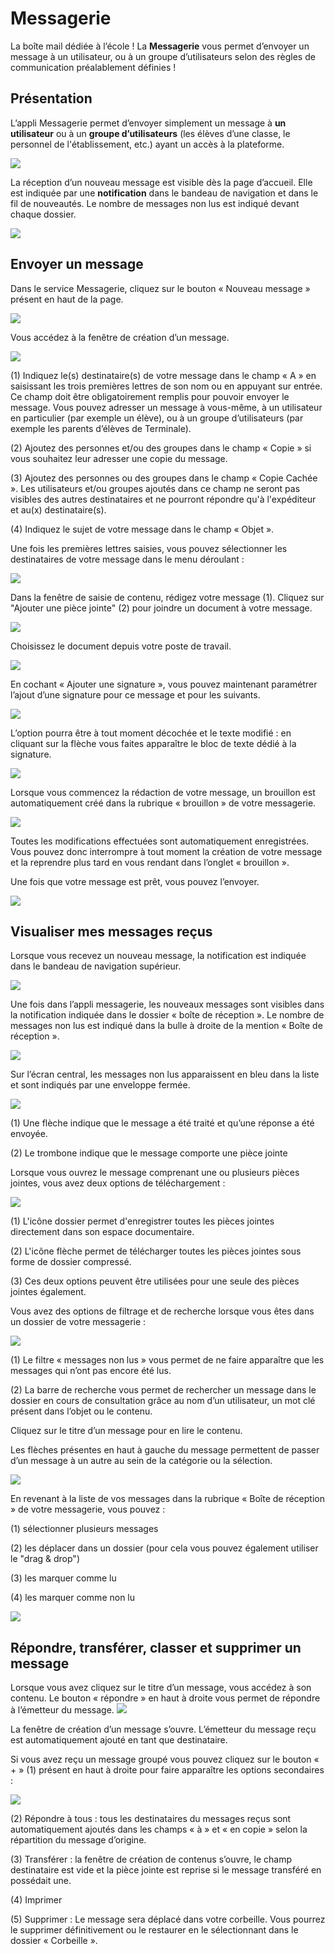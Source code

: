 # Messagerie

La boîte mail dédiée à l’école ! La **Messagerie** vous permet d’envoyer un message à un utilisateur, ou à un groupe d’utilisateurs selon des règles de communication préalablement définies !

## Présentation

L’appli Messagerie permet d’envoyer simplement un message à **un utilisateur** ou à un **groupe d’utilisateurs** \(les élèves d’une classe, le personnel de l'établissement, etc.\) ayant un accès à la plateforme.

![](.gitbook/assets/messagerie-v2-2-1.png)

La réception d’un nouveau message est visible dès la page d’accueil. Elle est indiquée par une **notification** dans le bandeau de navigation et dans le fil de nouveautés. Le nombre de messages non lus est indiqué devant chaque dossier.

![](.gitbook/assets/2018-08-23_18h08_39%20%282%29.png)

## Envoyer un message

Dans le service Messagerie, cliquez sur le bouton « Nouveau message » présent en haut de la page.

![](.gitbook/assets/messagerie-v2-18%20%281%29.png)

Vous accédez à la fenêtre de création d’un message.

![](.gitbook/assets/2019-03-08_16h55_23.png)

\(1\) Indiquez le\(s\) destinataire\(s\) de votre message dans le champ « A » en saisissant les trois premières lettres de son nom ou en appuyant sur entrée. Ce champ doit être obligatoirement remplis pour pouvoir envoyer le message. Vous pouvez adresser un message à vous-même, à un utilisateur en particulier \(par exemple un élève\), ou à un groupe d’utilisateurs \(par exemple les parents d’élèves de Terminale\).

\(2\) Ajoutez des personnes et/ou des groupes dans le champ « Copie » si vous souhaitez leur adresser une copie du message.

\(3\) Ajoutez des personnes ou des groupes dans le champ « Copie Cachée ». Les utilisateurs et/ou groupes ajoutés dans ce champ ne seront pas visibles des autres destinataires et ne pourront répondre qu'à l'expéditeur et au\(x\) destinataire\(s\).

\(4\) Indiquez le sujet de votre message dans le champ « Objet ».

Une fois les premières lettres saisies, vous pouvez sélectionner les destinataires de votre message dans le menu déroulant :

![](.gitbook/assets/2019-03-08_17h10_12.png)

Dans la fenêtre de saisie de contenu, rédigez votre message \(1\). Cliquez sur "Ajouter une pièce jointe" \(2\) pour joindre un document à votre message.

![](.gitbook/assets/2019-03-08_17h05_20.png)

Choisissez le document depuis votre poste de travail.

![](.gitbook/assets/messagerie-v2-19%20%282%29.png)

En cochant « Ajouter une signature », vous pouvez maintenant paramétrer l’ajout d’une signature pour ce message et pour les suivants.

![](.gitbook/assets/2019-03-08_17h06_48.png)

L’option pourra être à tout moment décochée et le texte modifié : en cliquant sur la flèche vous faites apparaître le bloc de texte dédié à la signature.

![](.gitbook/assets/messagerie-v2-8%20%282%29.png)

Lorsque vous commencez la rédaction de votre message, un brouillon est automatiquement créé dans la rubrique « brouillon » de votre messagerie.

![](.gitbook/assets/messagerie-v2-9%20%282%29.png)

Toutes les modifications effectuées sont automatiquement enregistrées. Vous pouvez donc interrompre à tout moment la création de votre message et la reprendre plus tard en vous rendant dans l’onglet « brouillon ».

Une fois que votre message est prêt, vous pouvez l’envoyer.

![](.gitbook/assets/messagerie-envoi.PNG)

## Visualiser mes messages reçus

Lorsque vous recevez un nouveau message, la notification est indiquée dans le bandeau de navigation supérieur.

![](.gitbook/assets/messagerie-v2-11%20%282%29.png)

Une fois dans l’appli messagerie, les nouveaux messages sont visibles dans la notification indiquée dans le dossier « boîte de réception ». Le nombre de messages non lus est indiqué dans la bulle à droite de la mention « Boîte de réception ».

![](.gitbook/assets/messagerie-v2-2%20%283%29.png)

Sur l’écran central, les messages non lus apparaissent en bleu dans la liste et sont indiqués par une enveloppe fermée.

![](.gitbook/assets/messagerie-v2-12%20%282%29.png)

\(1\) Une flèche indique que le message a été traité et qu’une réponse a été envoyée.

\(2\) Le trombone indique que le message comporte une pièce jointe

Lorsque vous ouvrez le message comprenant une ou plusieurs pièces jointes, vous avez deux options de téléchargement :

![](.gitbook/assets/2019-03-08_17h30_25.png)

\(1\) L'icône dossier permet d'enregistrer toutes les pièces jointes directement dans son espace documentaire.

\(2\) L'icône flèche permet de télécharger toutes les pièces jointes sous forme de dossier compressé.

\(3\) Ces deux options peuvent être utilisées pour une seule des pièces jointes également.

Vous avez des options de filtrage et de recherche lorsque vous êtes dans un dossier de votre messagerie :

![](.gitbook/assets/messagerie-v2-13.png)

\(1\) Le filtre « messages non lus » vous permet de ne faire apparaître que les messages qui n’ont pas encore été lus.

\(2\) La barre de recherche vous permet de rechercher un message dans le dossier en cours de consultation grâce au nom d’un utilisateur, un mot clé présent dans l’objet ou le contenu.

Cliquez sur le titre d’un message pour en lire le contenu.

Les flèches présentes en haut à gauche du message permettent de passer d’un message à un autre au sein de la catégorie ou la sélection.

![](.gitbook/assets/messagerie-v2-14v2%20%281%29.png)

En revenant à la liste de vos messages dans la rubrique « Boîte de réception » de votre messagerie, vous pouvez :

\(1\) sélectionner plusieurs messages

\(2\) les déplacer dans un dossier \(pour cela vous pouvez également utiliser le "drag & drop"\)

\(3\) les marquer comme lu

\(4\) les marquer comme non lu

![](.gitbook/assets/messagerie-v2-15%20%282%29.png)

## Répondre, transférer, classer et supprimer un message

Lorsque vous avez cliquez sur le titre d’un message, vous accédez à son contenu. Le bouton « répondre » en haut à droite vous permet de répondre à l’émetteur du message. ![](.gitbook/assets/messagerie-v2-16%20%281%29.png)

La fenêtre de création d’un message s’ouvre. L’émetteur du message reçu est automatiquement ajouté en tant que destinataire.

Si vous avez reçu un message groupé vous pouvez cliquez sur le bouton « + » \(1\) présent en haut à droite pour faire apparaître les options secondaires :

![](.gitbook/assets/messagerie-v2-17%20%281%29.png)

\(2\) Répondre à tous : tous les destinataires du messages reçus sont automatiquement ajoutés dans les champs « à » et « en copie » selon la répartition du message d’origine.

\(3\) Transférer : la fenêtre de création de contenus s’ouvre, le champ destinataire est vide et la pièce jointe est reprise si le message transféré en possédait une.

\(4\) Imprimer

\(5\) Supprimer : Le message sera déplacé dans votre corbeille. Vous pourrez le supprimer définitivement ou le restaurer en le sélectionnant dans le dossier « Corbeille ».


